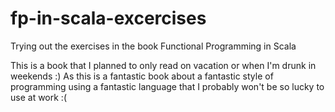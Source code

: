# fp-in-scala-excercises
Trying out the exercises in the book Functional Programming in Scala

This is a book that I planned to only read on vacation or when I'm drunk in weekends :) As this is a fantastic book about a fantastic style of programming 
using a fantastic language that I probably won't be so lucky to use at work :(
